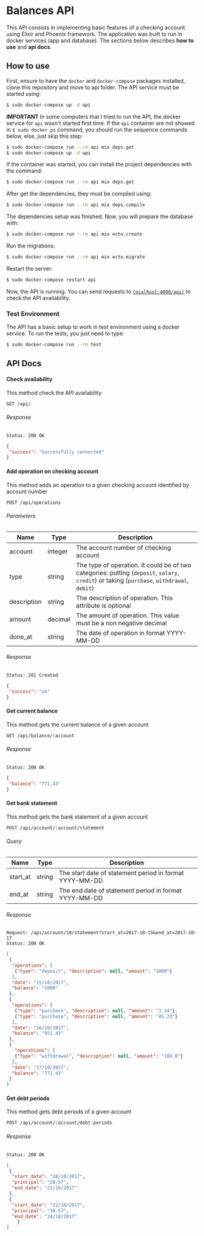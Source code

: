 # Balances API

This API consists in implementing basic features of a checking account using Elixir and Phoenix framework. The application was built to run in docker services (app and database). The sections below describes **how to use** and **api docs**.

## How to use

First, ensure to have the `docker` and `docker-compose` packages installed, clone this repository and move to api folder. The API service must be started using:
```bash
$ sudo docker-compose up -d api
```
**IMPORTANT** In some computers that I tried to run the API, the docker service for `api` wasn't started first time. If the `api` container are not showed in `$ sudo docker ps` command, you should run the sequence commands below, else, just skip this step:
```bash
$ sudo docker-compose run --rm api mix deps.get
$ sudo docker-compose up -d api
```
If the container was started, you can install the project dependencies with the command:
```bash
$ sudo docker-compose run --rm api mix deps.get
```
After get the dependencies, they must be compiled using:
```bash
$ sudo docker-compose run --rm api mix deps.compile
```
The dependencies setup was finished. Now, you will prepare the database with:
```bash
$ sudo docker-compose run --rm api mix ecto.create
```
Run the migrations:
```bash
$ sudo docker-compose run --rm api mix ecto.migrate
```
Restart the server:
```bash
$ sudo docker-compose restart api
```
Now, the API is running. You can send requests to [`localhost:4000/api/`](http://localhost:4000/api/) to check the API availability.

### Test Environment
The API has a basic setup to work in test environment using a docker service. To run the tests, you just need to type:
```bash
$ sudo docker-compose run --rm test
```

## API Docs

#### Check availability
This method check the API availability
```
GET /api/
```
###### Response
```
Status: 200 OK
```
```json
{
 "success": "Successfully connected"
}
```

#### Add operation on checking account
This method adds an operation to a given checking account identified by account number
```
POST /api/operations
```
###### Parameters
Name | Type | Description
------------ | ------------- | -------------
account | integer | The account number of checking account
type | string | The type of operation. It could be of two categories: putting (`deposit`, `salary`, `credit`) or taking (`purchase`, `withdrawal`, `debit`)
description | string | The description of operation. This attribute is optional
amount | decimal | The amount of operation. This value must be a non negative decimal
done_at | string | The date of operation in format YYYY-MM-DD

###### Response
```
Status: 201 Created
```
```json
{
 "success": "ok"
}
```

#### Get current balance
This method gets the current balance of a given account
```
GET /api/balance/:account
```

###### Response
```
Status: 200 OK
```
```json
{
 "balance": "771.43"
}
```

#### Get bank statement
This method gets the bank statement of a given account
```
POST /api/account/:account/statement
```
###### Query
Name | Type | Description
------------ | ------------- | -------------
start_at | string | The start date of statement period in format YYYY-MM-DD
end_at | string | The end date of statement period in format YYYY-MM-DD

###### Response
```
Request: /api/account/10/statement?start_at=2017-10-15&end_at=2017-10-17
Status: 200 OK
```
```json
[
 {
  "operations": [
   {"type": "deposit", "description": null, "amount": "1000"}
  ],
  "date": "15/10/2017",
  "balance": "1000"
 },
 {
  "operations": [
   {"type": "purchase", "description": null, "amount": "3.34"},
   {"type": "purchase", "description": null, "amount": "45.23"}
  ],
  "date": "16/10/2017",
  "balance": "951.43"
 },
 {
   "operations": [
   {"type": "withdrawal", "description": null, "amount": "180.0"}
  ],
  "date": "17/10/2017",
  "balance": "771.43"
 }
]
```

#### Get debt periods
This method gets debt periods of a given account
```
POST /api/account/:account/debt-periods
```

###### Response
```
Status: 200 OK
```
```json
[
 {
  "start_date": "18/10/2017",
  "principal": "28.57",
  "end_date": "21/10/2017"
 },
 {
  "start_date": "22/10/2017",
  "principal": "38.57",
  "end_date": "24/10/2017"
	}
]
```
